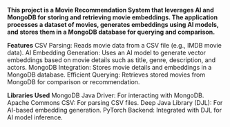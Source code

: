 **This project is a Movie Recommendation System that leverages AI and MongoDB for storing and retrieving movie embeddings. The application processes a dataset of movies, generates embeddings using AI models, and stores them in a MongoDB database for querying and comparison.**

**Features**
CSV Parsing: Reads movie data from a CSV file (e.g., IMDB movie data).
AI Embedding Generation: Uses an AI model to generate vector embeddings based on movie details such as title, genre, description, and actors.
MongoDB Integration: Stores movie details and embeddings in a MongoDB database.
Efficient Querying: Retrieves stored movies from MongoDB for comparison or recommendation.

**Libraries Used**
MongoDB Java Driver: For interacting with MongoDB.
Apache Commons CSV: For parsing CSV files.
Deep Java Library (DJL): For AI-based embedding generation.
PyTorch Backend: Integrated with DJL for AI model inference.
